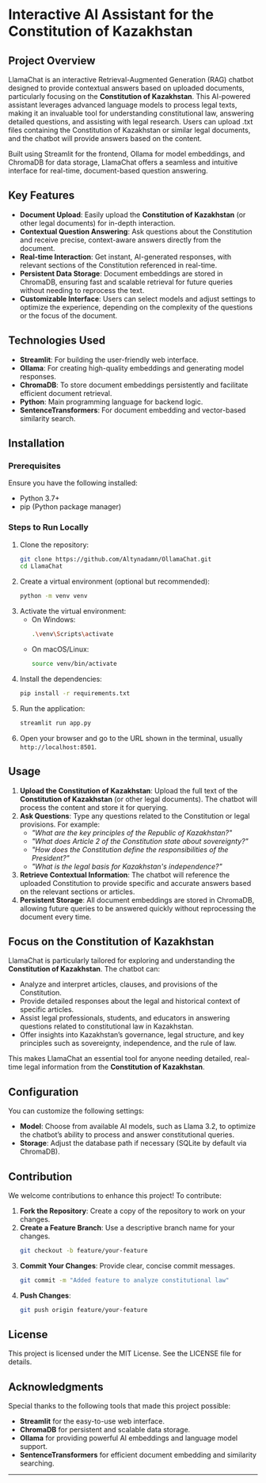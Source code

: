 # Interactive AI Assistant for the Constitution of Kazakhstan

## Project Overview
LlamaChat is an interactive Retrieval-Augmented Generation (RAG) chatbot designed to provide contextual answers based on uploaded documents, particularly focusing on the **Constitution of Kazakhstan**. This AI-powered assistant leverages advanced language models to process legal texts, making it an invaluable tool for understanding constitutional law, answering detailed questions, and assisting with legal research. Users can upload .txt files containing the Constitution of Kazakhstan or similar legal documents, and the chatbot will provide answers based on the content. 

Built using Streamlit for the frontend, Ollama for model embeddings, and ChromaDB for data storage, LlamaChat offers a seamless and intuitive interface for real-time, document-based question answering.

## Key Features
- **Document Upload**: Easily upload the **Constitution of Kazakhstan** (or other legal documents) for in-depth interaction.
- **Contextual Question Answering**: Ask questions about the Constitution and receive precise, context-aware answers directly from the document.
- **Real-time Interaction**: Get instant, AI-generated responses, with relevant sections of the Constitution referenced in real-time.
- **Persistent Data Storage**: Document embeddings are stored in ChromaDB, ensuring fast and scalable retrieval for future queries without needing to reprocess the text.
- **Customizable Interface**: Users can select models and adjust settings to optimize the experience, depending on the complexity of the questions or the focus of the document.

## Technologies Used
- **Streamlit**: For building the user-friendly web interface.
- **Ollama**: For creating high-quality embeddings and generating model responses.
- **ChromaDB**: To store document embeddings persistently and facilitate efficient document retrieval.
- **Python**: Main programming language for backend logic.
- **SentenceTransformers**: For document embedding and vector-based similarity search.

## Installation

### Prerequisites
Ensure you have the following installed:
- Python 3.7+
- pip (Python package manager)

### Steps to Run Locally
1. Clone the repository:
   ```bash
   git clone https://github.com/Altynadamn/OllamaChat.git
   cd LlamaChat
   ```
2. Create a virtual environment (optional but recommended):
   ```bash
   python -m venv venv
   ```
3. Activate the virtual environment:
   - On Windows:
     ```bash
     .\venv\Scripts\activate
     ```
   - On macOS/Linux:
     ```bash
     source venv/bin/activate
     ```
4. Install the dependencies:
   ```bash
   pip install -r requirements.txt
   ```
5. Run the application:
   ```bash
   streamlit run app.py
   ```
6. Open your browser and go to the URL shown in the terminal, usually `http://localhost:8501`.

## Usage
1. **Upload the Constitution of Kazakhstan**: Upload the full text of the **Constitution of Kazakhstan** (or other legal documents). The chatbot will process the content and store it for querying.
2. **Ask Questions**: Type any questions related to the Constitution or legal provisions. For example:
   - *"What are the key principles of the Republic of Kazakhstan?"*
   - *"What does Article 2 of the Constitution state about sovereignty?"*
   - *"How does the Constitution define the responsibilities of the President?"*
   - *"What is the legal basis for Kazakhstan's independence?"*
3. **Retrieve Contextual Information**: The chatbot will reference the uploaded Constitution to provide specific and accurate answers based on the relevant sections or articles.
4. **Persistent Storage**: All document embeddings are stored in ChromaDB, allowing future queries to be answered quickly without reprocessing the document every time.

## Focus on the Constitution of Kazakhstan
LlamaChat is particularly tailored for exploring and understanding the **Constitution of Kazakhstan**. The chatbot can:
- Analyze and interpret articles, clauses, and provisions of the Constitution.
- Provide detailed responses about the legal and historical context of specific articles.
- Assist legal professionals, students, and educators in answering questions related to constitutional law in Kazakhstan.
- Offer insights into Kazakhstan’s governance, legal structure, and key principles such as sovereignty, independence, and the rule of law.

This makes LlamaChat an essential tool for anyone needing detailed, real-time legal information from the **Constitution of Kazakhstan**.

## Configuration
You can customize the following settings:
- **Model**: Choose from available AI models, such as Llama 3.2, to optimize the chatbot’s ability to process and answer constitutional queries.
- **Storage**: Adjust the database path if necessary (SQLite by default via ChromaDB).

## Contribution
We welcome contributions to enhance this project! To contribute:
1. **Fork the Repository**: Create a copy of the repository to work on your changes.
2. **Create a Feature Branch**: Use a descriptive branch name for your changes.
   ```bash
   git checkout -b feature/your-feature
   ```
3. **Commit Your Changes**: Provide clear, concise commit messages.
   ```bash
   git commit -m "Added feature to analyze constitutional law"
   ```
4. **Push Changes**:
   ```bash
   git push origin feature/your-feature
   ```

## License
This project is licensed under the MIT License. See the LICENSE file for details.

## Acknowledgments
Special thanks to the following tools that made this project possible:
- **Streamlit** for the easy-to-use web interface.
- **ChromaDB** for persistent and scalable data storage.
- **Ollama** for providing powerful AI embeddings and language model support.
- **SentenceTransformers** for efficient document embedding and similarity searching.

---

